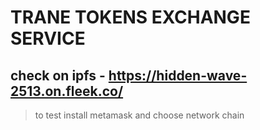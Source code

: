 # TRANE TOKENS EXCHANGE SERVICE
## check on ipfs - https://hidden-wave-2513.on.fleek.co/

> to test install metamask and choose network chain
